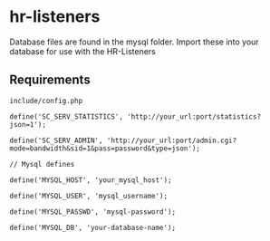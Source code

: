 # hr-listeners

Database files are found in the mysql folder. Import these into your database for use with the HR-Listeners 


## Requirements ## 
```
include/config.php 

define('SC_SERV_STATISTICS', 'http://your_url:port/statistics?json=1');

define('SC_SERV_ADMIN', 'http://your_url:port/admin.cgi?mode=bandwidth&sid=1&pass=password&type=json');

// Mysql defines

define('MYSQL_HOST', 'your_mysql_host');

define('MYSQL_USER', 'mysql_username');

define('MYSQL_PASSWD', 'mysql-password');

define('MYSQL_DB', 'your-database-name');
```